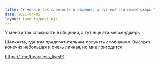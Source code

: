```yaml
---
title: 'У меня и так сложности в общении, а тут ещё эти мессенджеры '
date: 2021-04-05
layout: layouts/post.njk
---
```

У меня и так сложности в общении, а тут ещё эти мессенджеры 

Щёлкните, где вам предпочтительнее получать сообщения. Выборка конечно небольшая и очень личная, но мне пригодится


https://t.me/beardless_live/91